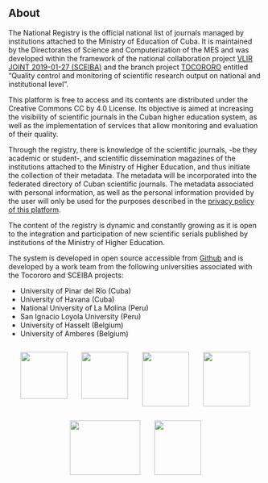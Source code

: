 ## About

The National Registry is the official national list of journals managed by institutions attached to the Ministry of Education of Cuba. It is maintained by the Directorates of Science and Computerization of the MES and was developed within the framework of the national collaboration project [VLIR JOINT 2019-01-27 (SCEIBA)](https://www.vliruos.be/en/projects/project/22?pid=4202) and the branch project [TOCORORO](https://tocororo.upr.edu.cu) entitled “Quality control and monitoring of scientific research output on national and institutional level”.

This platform is free to access and its contents are distributed under the Creative Commons CC by 4.0 License. Its objective is aimed at increasing the visibility of scientific journals in the Cuban higher education system, as well as the implementation of services that allow monitoring and evaluation of their quality.

Through the registry, there is knowledge of the scientific journals, -be they academic or student-, and scientific dissemination magazines of the institutions attached to the Ministry of Higher Education, and thus initiate the collection of their metadata. The metadata will be incorporated into the federated directory of Cuban scientific journals. The metadata associated with personal information, as well as the personal information provided by the user will only be used for the purposes described in the [privacy policy of this platform](https://sceiba-lab.upr.edu.cu/page/politicas).

The content of the registry is dynamic and constantly growing as it is open to the integration and participation of new scientific serials published by institutions of the Ministry of Higher Education.

The system is developed in open source accessible from [Github](https://github.com/tocororo) and is developed by a work team from the following universities associated with the Tocororo and SCEIBA projects:

* University of Pinar del Río (Cuba)
* University of Havana (Cuba)
* National University of La Molina (Peru)
* San Ignacio Loyola University (Peru)
* University of Hasselt (Belgium)
* University of Amberes (Belgium)

<div style="display: flex; flex-direction: row; flex-wrap: wrap; justify-content: center">
    <img src="/assets/images/upr.png" width="93" style="margin:1em">
    <img src="/assets/images/uh.png" width="93" style="margin:1em">
    <img src="/assets/images/lamolina.jpg" width="93" height="108" style="margin:1em">
    <img src="/assets/images/usil.png" width="93" height="108" style="margin:1em">
    <img src="/assets/images/hasselt.png" width="140" height="108" style="margin:1em">
    <img src="/assets/images/antwerpent.png" width="93" height="108" style="margin:1em">
 </div>
